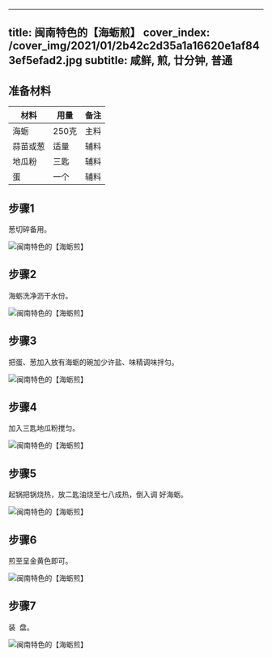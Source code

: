 
---
title: 闽南特色的【海蛎煎】
cover_index: /cover_img/2021/01/2b42c2d35a1a16620e1af843ef5efad2.jpg
subtitle: 咸鲜, 煎, 廿分钟, 普通
---

## 准备材料

| 材料     | 用量 | 备注|
| ------- | ----- | --- |
| 海蛎 | 250克| 主料 |
| 蒜苗或葱 | 适量| 辅料 |
| 地瓜粉 | 三匙| 辅料 |
| 蛋 | 一个| 辅料 |

## 步骤1

葱切碎备用。

![闽南特色的【海蛎煎】](https://i8.meishichina.com/attachment/recipe/201010/201010201356306.jpg?x-oss-process=style/p320) 

## 步骤2

海蛎洗净沥干水份。

![闽南特色的【海蛎煎】](https://i8.meishichina.com/attachment/recipe/201010/201010201022252.JPG?x-oss-process=style/p320) 

## 步骤3

把蛋、葱加入放有海蛎的碗加少许盐、味精调味拌匀。

![闽南特色的【海蛎煎】](https://i8.meishichina.com/attachment/recipe/201010/201010201023124.JPG?x-oss-process=style/p320) 

## 步骤4

加入三匙地瓜粉搅匀。

![闽南特色的【海蛎煎】](https://i8.meishichina.com/attachment/recipe/201010/201010201023433.JPG?x-oss-process=style/p320) 

## 步骤5

起锅把锅烧热，放二匙油烧至七八成热，倒入调 好海蛎。

![闽南特色的【海蛎煎】](https://i8.meishichina.com/attachment/recipe/201010/201010201024192.JPG?x-oss-process=style/p320) 

## 步骤6

煎至呈金黄色即可。

![闽南特色的【海蛎煎】](https://i8.meishichina.com/attachment/recipe/201010/201010201025148.JPG?x-oss-process=style/p320) 

## 步骤7

装  盘。

![闽南特色的【海蛎煎】](https://i8.meishichina.com/attachment/recipe/201010/201010201026317.JPG?x-oss-process=style/p320) 

